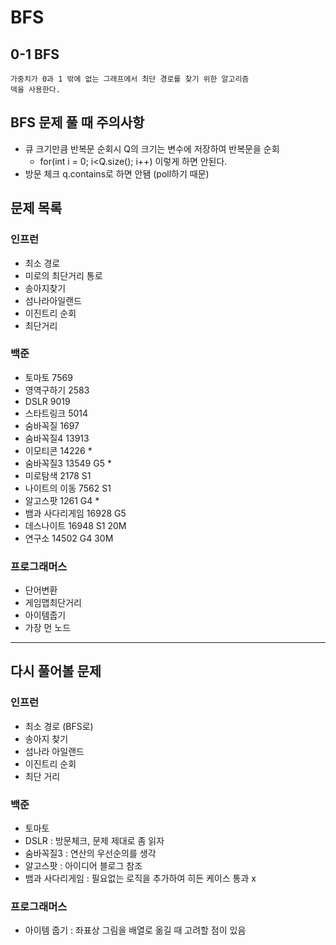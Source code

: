 # BFS

## 0-1 BFS

```angular2html
가중치가 0과 1 밖에 없는 그래프에서 최단 경로를 찾기 위한 알고리즘
덱을 사용한다.
```

## BFS 문제 풀 때 주의사항

- 큐 크기만큼 반복문 순회시 Q의 크기는 변수에 저장하여 반복문을 순회
    - for(int i = 0; i<Q.size(); i++) 이렇게 하면 안된다.
- 방문 체크 q.contains로 하면 안됌 (poll하기 때문)

## 문제 목록

### 인프런

- 최소 경로
- 미로의 최단거리 통로
- 송아지찾기
- 섬나라아일랜드
- 이진트리 순회
- 최단거리

### 백준

- 토마토 7569
- 영역구하기 2583
- DSLR 9019
- 스타트링크 5014
- 숨바꼭질 1697
- 숨바꼭질4 13913
- 이모티콘 14226 *
- 숨바꼭질3 13549 G5 *
- 미로탐색 2178 S1
- 나이트의 이동 7562 S1
- 알고스팟 1261 G4 *
- 뱀과 사다리게임 16928 G5
- 데스나이트 16948 S1 20M
- 연구소 14502 G4 30M

### 프로그래머스

- 단어변환
- 게임맵최단거리
- 아이템줍기
- 가장 먼 노드

---

## 다시 풀어볼 문제

### 인프런

- 최소 경로 (BFS로)
- 송아지 찾기
- 섬나라 아일랜드
- 이진트리 순회
- 최단 거리

### 백준

- 토마토
- DSLR : 방문체크, 문제 제대로 좀 읽자
- 숨바꼭질3 : 연산의 우선순의를 생각
- 알고스팟 : 아이디어 블로그 참조
- 뱀과 사다리게임 : 필요없는 로직을 추가하여 히든 케이스 통과 x

### 프로그래머스

- 아이템 줍기 : 좌표상 그림을 배열로 옮길 때 고려할 점이 있음

